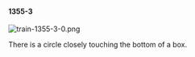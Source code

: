 #### 1355-3
![train-1355-3-0.png](https://github.com/lil-lab/nlvr/raw/master/nlvr/train/images/26/train-1355-3-0.png "train-1355-3-0.png")

There is a circle closely touching the bottom of a box.